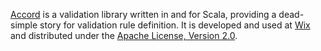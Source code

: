[Accord](https://github.com/wix/accord) is a validation library written in and for Scala, providing a dead-simple story for validation rule definition. It is developed and used at [Wix](http://www.wix.com) and distributed under the [Apache License, Version 2.0](http://www.apache.org/licenses/LICENSE-2.0).

